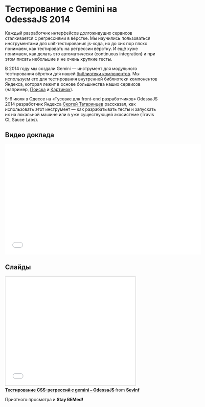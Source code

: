 # Тестирование с Gemini на OdessaJS 2014

Каждый разработчик интерфейсов долгоживущих сервисов сталкивается с регрессиями в вёрстке. Мы научились пользоваться инструментами для unit-тестирования js-кода, но до сих пор плохо понимаем, как тестировать на регрессии вёрстку. И ещё хуже понимаем, как делать это автоматически (continuous integration) и при этом писать небольшие и не очень хрупкие тесты.

В 2014 году мы создали Gemini — инструмент для модульного тестирования вёрстки для нашей [библиотеки компонентов](https://ru.bem.info/libs/bem-components/v2/). Мы используем его для тестирования внутренней библиотеки компонентов Яндекса, которая лежит в основе большинства наших сервисов (например, [Поиска](https://yandex.com/yandsearch?text=lxjs%202014&redircnt=1411391689.1) и [Картинок](http://yandex.com/images/search?text=lisboa%20portugal)).

5-6 июля в Одессе на «Тусовке для front-end разработчиков» OdessaJS 2014 разработчик Яндекса [Сергей Татаринцев](https://tech.yandex.ru/people/158302/) рассказал, как использовать этот инструмент — как разрабатывать тесты и запускать их на локальной машине или в уже существующей экосистеме (Travis CI, Sauce Labs).

## Видео доклада

<iframe width="640" height="360" src="//www.youtube.com/embed/k0RDoEBqeU8" frameborder="0" allowfullscreen></iframe>

## Слайды

<iframe src="//www.slideshare.net/slideshow/embed_code/36697276" width="425" height="355" frameborder="0" marginwidth="0" marginheight="0" scrolling="no" style="border:1px solid     #cccccc; border-width:1px; margin-bottom:5px; max-width: 100%;" allowfullscreen> </iframe> <div style="margin-bottom:5px"> <strong> <a href="//www.slideshare.net/SevInf/css-gemini-odessajs" title="Тестирование CSS-регрессий с gemini – OdessaJS" target="_blank">Тестирование CSS-регрессий с gemini – OdessaJS</a> </strong> from <strong><a href="//www.slideshare.net/SevInf" target="_blank">SevInf</a></strong> </div>

Приятного просмотра и **Stay BEMed!**

